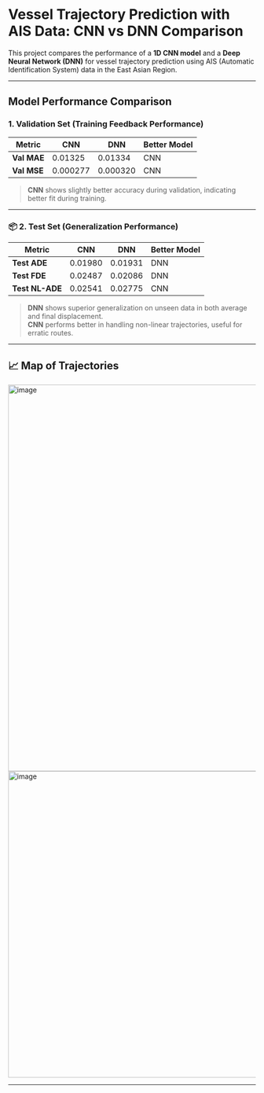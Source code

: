 #  Vessel Trajectory Prediction with AIS Data: CNN vs DNN Comparison

This project compares the performance of a **1D CNN model** and a **Deep Neural Network (DNN)** for vessel trajectory prediction using AIS (Automatic Identification System) data in the East Asian Region.

---

##  Model Performance Comparison

###  1. Validation Set (Training Feedback Performance)

| Metric        | CNN        | DNN        | Better Model |
|---------------|------------|------------|---------------|
| **Val MAE**   | 0.01325    | 0.01334    |  CNN |
| **Val MSE**   | 0.000277   | 0.000320   |  CNN |

> **CNN** shows slightly better accuracy during validation, indicating better fit during training.

---

### 📦 2. Test Set (Generalization Performance)

| Metric        | CNN         | DNN         | Better Model |
|---------------|-------------|-------------|---------------|
| **Test ADE**  | 0.01980     | 0.01931     |  DNN |
| **Test FDE**  | 0.02487     | 0.02086     |  DNN |
| **Test NL-ADE**| 0.02541    | 0.02775     |  CNN |

> **DNN** shows superior generalization on unseen data in both average and final displacement.  
> **CNN** performs better in handling non-linear trajectories, useful for erratic routes.

---

## 📈 Map of Trajectories

<img width="950" height="787" alt="image" src="https://github.com/user-attachments/assets/f47cdb36-d020-42bf-8b0a-6f7eb43a8903" />

<img width="841" height="624" alt="image" src="https://github.com/user-attachments/assets/819de202-950d-42ff-9882-38a8fe7ffdf3" />



---

